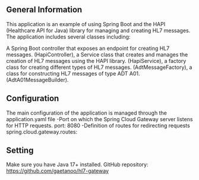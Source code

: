 ## General Information 


This application is an example of using Spring Boot and the HAPI (Healthcare API for Java) library
for managing and creating HL7 messages. The application includes several classes including:

A Spring Boot controller that exposes an endpoint for creating HL7 messages. (HapiController),
a Service class that creates and manages the creation of HL7 messages using the HAPI library. (HapiService),
a factory class for creating different types of HL7 messages. (AdtMessageFactory),
a class for constructing HL7 messages of type ADT A01. (AdtA01MessageBuilder).

## Configuration
The main configuration of the application is managed through the application.yaml file
-Port on which the Spring Cloud Gateway server listens for HTTP requests.
port: 8080
-Definition of routes for redirecting requests
spring.cloud.gateway.routes:

## Setting
Make sure you have Java 17+ installed.
GitHub repository: https://github.com/gaetanoo/hl7-gateway